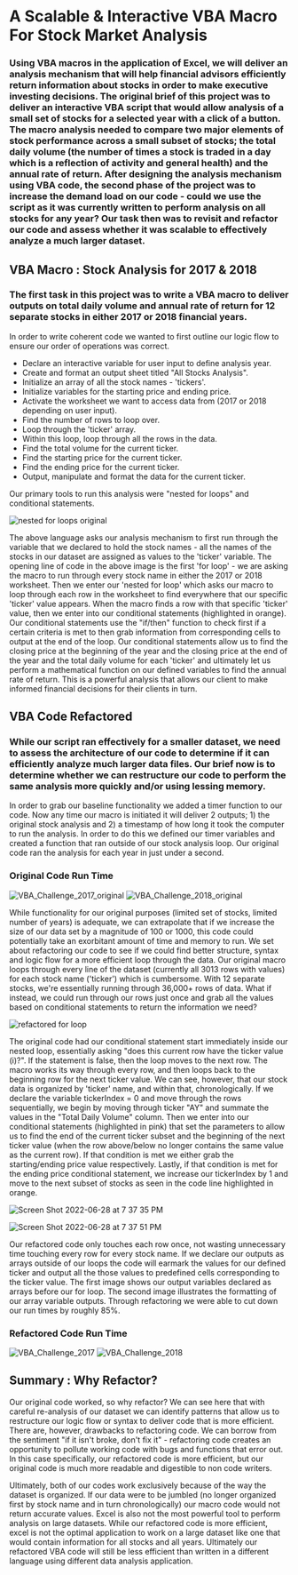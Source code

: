 # A Scalable & Interactive VBA Macro For Stock Market Analysis
### Using VBA macros in the application of Excel, we will deliver an analysis mechanism that will help financial advisors efficiently return information about stocks in order to make executive investing decisions. The original brief of this project was to deliver an interactive VBA script that would allow analysis of a small set of stocks for a selected year with a click of a button. The macro analysis needed to compare two major elements of stock performance across a small subset of stocks; the total daily volume (the number of times a stock is traded in a day which is a reflection of activity and general health) and the annual rate of return. After designing the analysis mechanism using VBA code, the second phase of the project was to increase the demand load on our code - could we use the script as it was currently written to perform analysis on all stocks for any year? Our task then was to revisit and refactor our code and assess whether it was scalable to effectively analyze a much larger dataset. 

## VBA Macro : Stock Analysis for 2017 & 2018
### The first task in this project was to write a VBA macro to deliver outputs on total daily volume and annual rate of return for 12 separate stocks in either 2017 or 2018 financial years. 
In order to write coherent code we wanted to first outline our logic flow to ensure our order of operations was correct. 
- Declare an interactive variable for user input to define analysis year.
- Create and format an output sheet titled "All Stocks Analysis".
- Initialize an array of all the stock names - 'tickers'.
- Initialize variables for the starting price and ending price.
- Activate the worksheet we want to access data from (2017 or 2018 depending on user input).
- Find the number of rows to loop over.
- Loop through the 'ticker' array.
- Within this loop, loop through all the rows in the data.
- Find the total volume for the current ticker.
- Find the starting price for the current ticker.
- Find the ending price for the current ticker.
- Output, manipulate and format the data for the current ticker.

Our primary tools to run this analysis were "nested for loops" and conditional statements.

![nested for loops original](https://user-images.githubusercontent.com/107326987/176092315-c7a8180a-8d40-4c99-9e37-28abbe9bc891.png)

The above language asks our analysis mechanism to first run through the variable that we declared to hold the stock names - all the names of the stocks in our dataset are assigned as values to the 'ticker' variable. The opening line of code in the above image is the first 'for loop' - we are asking the macro to run through every stock name in either the 2017 or 2018 worksheet. Then we enter our 'nested for loop' which asks our macro to loop through each row in the worksheet to find everywhere that our specific 'ticker' value appears. When the macro finds a row with that specific 'ticker' value, then we enter into our conditional statements (highlighted in orange). Our conditional statements use the "if/then" function to check first if a certain criteria is met to then grab information from corresponding cells to output at the end of the loop. Our conditional statements allow us to find the closing price at the beginning of the year and the closing price at the end of the year and the total daily volume for each 'ticker' and ultimately let us perform a mathematical function on our defined variables to find the annual rate of return. This is a powerful analysis that allows our client to make informed financial decisions for their clients in turn.

## VBA Code Refactored
### While our script ran effectively for a smaller dataset, we need to assess the architecture of our code to determine if it can efficiently analyze much larger data files. Our brief now is to determine whether we can restructure our code to perform the same analysis more quickly and/or using lessing memory.
In order to grab our baseline functionality we added a timer function to our code. Now any time our macro is initiated it will deliver 2 outputs; 1) the original stock analysis and 2) a timestamp of how long it took the computer to run the analysis. In order to do this we defined our timer variables and created a function that ran outside of our stock analysis loop. Our original code ran the analysis for each year in just under a second.

### Original Code Run Time
![VBA_Challenge_2017_original](https://user-images.githubusercontent.com/107326987/175865290-bd430456-4c34-46f9-93e0-c16f8eafb783.png)
![VBA_Challenge_2018_original](https://user-images.githubusercontent.com/107326987/175865301-99c3913a-9363-4e84-83d8-cd81bc4c1f04.png)

While functionality for our original purposes (limited set of stocks, limited number of years) is adequate, we can extrapolate that if we increase the size of our data set by a magnitude of 100 or 1000, this code could potentially take an exorbitant amount of time and memory to run. We set about refactoring our code to see if we could find better structure, syntax and logic flow for a more efficient loop through the data.
Our original macro loops through every line of the dataset (currently all 3013 rows with values) for each stock name ('ticker') which is cumbersome. With 12 separate stocks, we're essentially running through 36,000+ rows of data. What if instead, we could run through our rows just once and grab all the values based on conditional statements to return the information we need?

![refactored for loop](https://user-images.githubusercontent.com/107326987/176339694-6914d28f-bd6a-4786-9414-5bef9aef8049.png)

The original code had our conditional statement start immediately inside our nested loop, essentially asking "does this current row have the ticker value (i)?". If the statement is false, then the loop moves to the next row. The macro works its way through every row, and then loops back to the beginning row for the next ticker value. We can see, however, that our stock data is organized by 'ticker' name, and within that, chronologically. If we declare the variable tickerIndex = 0 and move through the rows sequentially, we begin by moving through ticker "AY" and summate the values in the "Total Daily Volume" column. Then we enter into our conditional statements (highlighted in pink) that set the parameters to allow us to find the end of the current ticker subset and the beginning of the next ticker value (when the row above/below no longer contains the same value as the current row). If that condition is met we either grab the starting/ending price value respectively. Lastly, if that condition is met for the ending price conditional statement, we increase our tickerIndex by 1 and move to the next subset of stocks as seen in the code line highlighted in orange.

![Screen Shot 2022-06-28 at 7 37 35 PM](https://user-images.githubusercontent.com/107326987/176341497-c11a6b50-7f1c-4886-b781-ab48556c90e4.png)

![Screen Shot 2022-06-28 at 7 37 51 PM](https://user-images.githubusercontent.com/107326987/176341507-5c08acdf-bbd5-43be-9cd2-353c09affe13.png)

Our refactored code only touches each row once, not wasting unnecessary time touching every row for every stock name. If we declare our outputs as arrays outside of our loops the code will earmark the values for our defined ticker and output all the those values to predefined cells corresponding to the ticker value. The first image shows our output variables declared as arrays before our for loop. The second image illustrates the formatting of our array variable outputs. Through refactoring we were able to cut down our run times by roughly 85%. 


### Refactored Code Run Time
![VBA_Challenge_2017](https://user-images.githubusercontent.com/107326987/175865335-6d07687a-772c-4a72-8c2c-09fff7ebde7e.png)
![VBA_Challenge_2018](https://user-images.githubusercontent.com/107326987/175865349-6310eff6-86bd-468b-b565-efa6f76962eb.png)

## Summary : Why Refactor?
Our original code worked, so why refactor? We can see here that with careful re-analysis of our dataset we can identify patterns that allow us to restructure our logic flow or syntax to deliver code that is more efficient. There are, however, drawbacks to refactoring code. We can borrow from the sentiment "if it isn't broke, don't fix it" - refactoring code creates an opportunity to pollute working code with bugs and functions that error out. In this case specifically, our refactored code is more efficient, but our original code is much more readable and digestible to non code writers. 

Ultimately, both of our codes work exclusively because of the way the dataset is organized. If our data were to be jumbled (no longer organized first by stock name and in turn chronologically) our macro code would not return accurate values. Excel is also not the most powerful tool to perform analysis on large datasets. While our refactored code is more efficient, excel is not the optimal application to work on a large dataset like one that would contain information for all stocks and all years.  Ultimately our refactored VBA code will still be less efficient than written in a different language using different data analysis application.



